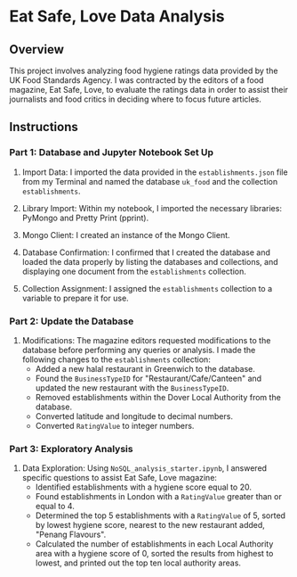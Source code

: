 # Eat Safe, Love Data Analysis

## Overview

This project involves analyzing food hygiene ratings data provided by the UK Food Standards Agency. I was contracted by the editors of a food magazine, Eat Safe, Love, to evaluate the ratings data in order to assist their journalists and food critics in deciding where to focus future articles.

## Instructions

### Part 1: Database and Jupyter Notebook Set Up

1. Import Data: I imported the data provided in the `establishments.json` file from my Terminal and named the database `uk_food` and the collection `establishments`.

2. Library Import: Within my notebook, I imported the necessary libraries: PyMongo and Pretty Print (pprint).

3. Mongo Client: I created an instance of the Mongo Client.

4. Database Confirmation: I confirmed that I created the database and loaded the data properly by listing the databases and collections, and displaying one document from the `establishments` collection.

5. Collection Assignment: I assigned the `establishments` collection to a variable to prepare it for use.

### Part 2: Update the Database

1. Modifications: The magazine editors requested modifications to the database before performing any queries or analysis. I made the following changes to the `establishments` collection:
   - Added a new halal restaurant in Greenwich to the database.
   - Found the `BusinessTypeID` for "Restaurant/Cafe/Canteen" and updated the new restaurant with the `BusinessTypeID`.
   - Removed establishments within the Dover Local Authority from the database.
   - Converted latitude and longitude to decimal numbers.
   - Converted `RatingValue` to integer numbers.

### Part 3: Exploratory Analysis

1. Data Exploration: Using `NoSQL_analysis_starter.ipynb`, I answered specific questions to assist Eat Safe, Love magazine:
   - Identified establishments with a hygiene score equal to 20.
   - Found establishments in London with a `RatingValue` greater than or equal to 4.
   - Determined the top 5 establishments with a `RatingValue` of 5, sorted by lowest hygiene score, nearest to the new restaurant added, "Penang Flavours".
   - Calculated the number of establishments in each Local Authority area with a hygiene score of 0, sorted the results from highest to lowest, and printed out the top ten local authority areas.



